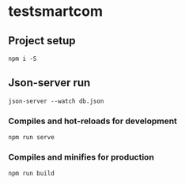 # testsmartcom

## Project setup
```
npm i -S
```

## Json-server run
```
json-server --watch db.json
```

### Compiles and hot-reloads for development
```
npm run serve
```

### Compiles and minifies for production
```
npm run build
```
